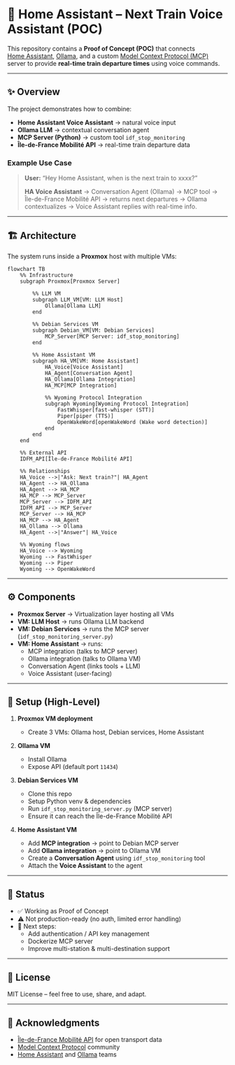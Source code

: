 # 🚉 Home Assistant – Next Train Voice Assistant (POC)

This repository contains a **Proof of Concept (POC)** that connects  
[Home Assistant](https://www.home-assistant.io/), [Ollama](https://ollama.ai/), and a custom [Model Context Protocol (MCP)](https://modelcontextprotocol.io/) server to provide **real-time train departure times** using voice commands.

---

## ✨ Overview

The project demonstrates how to combine:

- **Home Assistant Voice Assistant** → natural voice input  
- **Ollama LLM** → contextual conversation agent  
- **MCP Server (Python)** → custom tool `idf_stop_monitoring`  
- **Île-de-France Mobilité API** → real-time train departure data  

### Example Use Case

> **User:** “Hey Home Assistant, when is the next train to xxxx?”  
>
> **HA Voice Assistant** → Conversation Agent (Ollama) → MCP tool → Île-de-France Mobilité API → returns next departures → Ollama contextualizes → Voice Assistant replies with real-time info.  

---

## 🏗️ Architecture

The system runs inside a **Proxmox** host with multiple VMs:

```mermaid
flowchart TB
    %% Infrastructure
    subgraph Proxmox[Proxmox Server]
        
        %% LLM VM
        subgraph LLM_VM[VM: LLM Host]
            Ollama[Ollama LLM]
        end

        %% Debian Services VM
        subgraph Debian_VM[VM: Debian Services]
            MCP_Server[MCP Server: idf_stop_monitoring]
        end

        %% Home Assistant VM
        subgraph HA_VM[VM: Home Assistant]
            HA_Voice[Voice Assistant]
            HA_Agent[Conversation Agent]
            HA_Ollama[Ollama Integration]
            HA_MCP[MCP Integration]

            %% Wyoming Protocol Integration
            subgraph Wyoming[Wyoming Protocol Integration]
                FastWhisper[fast-whisper (STT)]
                Piper[piper (TTS)]
                OpenWakeWord[openWakeWord (Wake word detection)]
            end
        end
    end

    %% External API
    IDFM_API[Île-de-France Mobilité API]

    %% Relationships
    HA_Voice -->|"Ask: Next train?"| HA_Agent
    HA_Agent --> HA_Ollama
    HA_Agent --> HA_MCP
    HA_MCP --> MCP_Server
    MCP_Server --> IDFM_API
    IDFM_API --> MCP_Server
    MCP_Server --> HA_MCP
    HA_MCP --> HA_Agent
    HA_Ollama --> Ollama
    HA_Agent -->|"Answer"| HA_Voice

    %% Wyoming flows
    HA_Voice --> Wyoming
    Wyoming --> FastWhisper
    Wyoming --> Piper
    Wyoming --> OpenWakeWord
```
---

## ⚙️ Components

- **Proxmox Server** → Virtualization layer hosting all VMs  
- **VM: LLM Host** → runs Ollama LLM backend  
- **VM: Debian Services** → runs the MCP server (`idf_stop_monitoring_server.py`)  
- **VM: Home Assistant** → runs:
  - MCP integration (talks to MCP server)  
  - Ollama integration (talks to Ollama VM)  
  - Conversation Agent (links tools + LLM)  
  - Voice Assistant (user-facing)  

---

## 🚀 Setup (High-Level)

1. **Proxmox VM deployment**
   - Create 3 VMs: Ollama host, Debian services, Home Assistant  

2. **Ollama VM**
   - Install Ollama  
   - Expose API (default port `11434`)  

3. **Debian Services VM**
   - Clone this repo  
   - Setup Python venv & dependencies  
   - Run `idf_stop_monitoring_server.py` (MCP server)  
   - Ensure it can reach the Île-de-France Mobilité API  

4. **Home Assistant VM**
   - Add **MCP integration** → point to Debian MCP server  
   - Add **Ollama integration** → point to Ollama VM  
   - Create a **Conversation Agent** using `idf_stop_monitoring` tool  
   - Attach the **Voice Assistant** to the agent  

---

## 📌 Status

- ✅ Working as Proof of Concept  
- ⚠️ Not production-ready (no auth, limited error handling)  
- 🎯 Next steps:  
  - Add authentication / API key management  
  - Dockerize MCP server  
  - Improve multi-station & multi-destination support  

---

## 📜 License

MIT License – feel free to use, share, and adapt.  

---

## 🙌 Acknowledgments

- [Île-de-France Mobilité API](https://www.iledefrance-mobilites.fr/) for open transport data  
- [Model Context Protocol](https://modelcontextprotocol.io/) community  
- [Home Assistant](https://www.home-assistant.io/) and [Ollama](https://ollama.ai/) teams  




